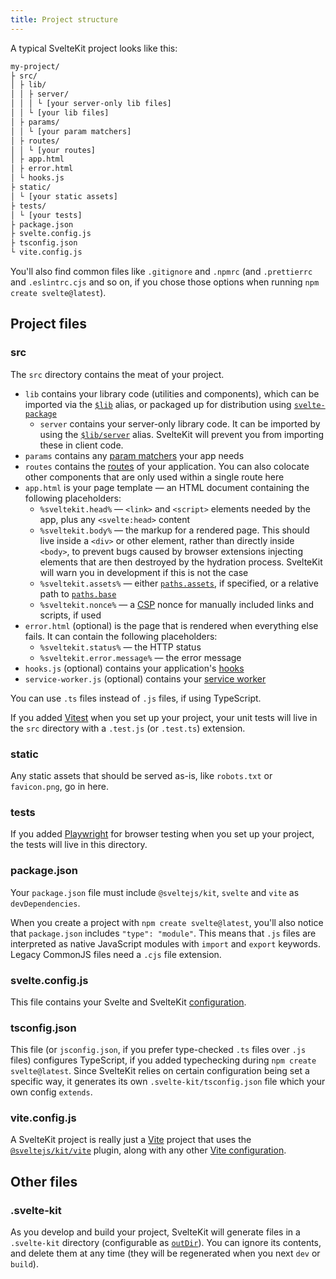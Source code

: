 ```yaml
---
title: Project structure
---
```


A typical SvelteKit project looks like this:

```bash
my-project/
├ src/
│ ├ lib/
│ │ ├ server/
│ │ │ └ [your server-only lib files]
│ │ └ [your lib files]
│ ├ params/
│ │ └ [your param matchers]
│ ├ routes/
│ │ └ [your routes]
│ ├ app.html
│ ├ error.html
│ └ hooks.js
├ static/
│ └ [your static assets]
├ tests/
│ └ [your tests]
├ package.json
├ svelte.config.js
├ tsconfig.json
└ vite.config.js
```

You'll also find common files like `.gitignore` and `.npmrc` (and `.prettierrc` and `.eslintrc.cjs` and so on, if you chose those options when running `npm create svelte@latest`).

## Project files

### src

The `src` directory contains the meat of your project.

- `lib` contains your library code (utilities and components), which can be imported via the [`$lib`](/docs/modules#$lib) alias, or packaged up for distribution using [`svelte-package`](/docs/packaging)
  - `server` contains your server-only library code. It can be imported by using the [`$lib/server`](/docs/server-only-modules) alias. SvelteKit will prevent you from importing these in client code.
- `params` contains any [param matchers](/docs/advanced-routing#matching) your app needs
- `routes` contains the [routes](/docs/routing) of your application. You can also colocate other components that are only used within a single route here
- `app.html` is your page template — an HTML document containing the following placeholders:
  - `%sveltekit.head%` — `<link>` and `<script>` elements needed by the app, plus any `<svelte:head>` content
  - `%sveltekit.body%` — the markup for a rendered page. This should live inside a `<div>` or other element, rather than directly inside `<body>`, to prevent bugs caused by browser extensions injecting elements that are then destroyed by the hydration process. SvelteKit will warn you in development if this is not the case
  - `%sveltekit.assets%` — either [`paths.assets`](/docs/configuration#paths), if specified, or a relative path to [`paths.base`](/docs/configuration#paths)
  - `%sveltekit.nonce%` — a [CSP](/docs/configuration#csp) nonce for manually included links and scripts, if used
- `error.html` (optional) is the page that is rendered when everything else fails. It can contain the following placeholders:
  - `%sveltekit.status%` — the HTTP status
  - `%sveltekit.error.message%` — the error message
- `hooks.js` (optional) contains your application's [hooks](/docs/hooks)
- `service-worker.js` (optional) contains your [service worker](/docs/service-workers)

You can use `.ts` files instead of `.js` files, if using TypeScript.

If you added [Vitest](https://vitest.dev) when you set up your project, your unit tests will live in the `src` directory with a `.test.js` (or `.test.ts`) extension.

### static

Any static assets that should be served as-is, like `robots.txt` or `favicon.png`, go in here.

### tests

If you added [Playwright](https://playwright.dev/) for browser testing when you set up your project, the tests will live in this directory.

### package.json

Your `package.json` file must include `@sveltejs/kit`, `svelte` and `vite` as `devDependencies`.

When you create a project with `npm create svelte@latest`, you'll also notice that `package.json` includes `"type": "module"`. This means that `.js` files are interpreted as native JavaScript modules with `import` and `export` keywords. Legacy CommonJS files need a `.cjs` file extension.

### svelte.config.js

This file contains your Svelte and SvelteKit [configuration](/docs/configuration).

### tsconfig.json

This file (or `jsconfig.json`, if you prefer type-checked `.ts` files over `.js` files) configures TypeScript, if you added typechecking during `npm create svelte@latest`. Since SvelteKit relies on certain configuration being set a specific way, it generates its own `.svelte-kit/tsconfig.json` file which your own config `extends`.

### vite.config.js

A SvelteKit project is really just a [Vite](https://vitejs.dev) project that uses the [`@sveltejs/kit/vite`](/docs/modules#sveltejs-kit-vite) plugin, along with any other [Vite configuration](https://vitejs.dev/config/).

## Other files

### .svelte-kit

As you develop and build your project, SvelteKit will generate files in a `.svelte-kit` directory (configurable as [`outDir`](/docs/configuration#outdir)). You can ignore its contents, and delete them at any time (they will be regenerated when you next `dev` or `build`).
